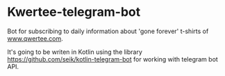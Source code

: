 # Kwertee-telegram-bot
Bot for subscribing to daily information about 'gone forever' t-shirts of www.qwertee.com. 

It's going to be writen in Kotlin using the library https://github.com/seik/kotlin-telegram-bot for working with telegram bot API.
